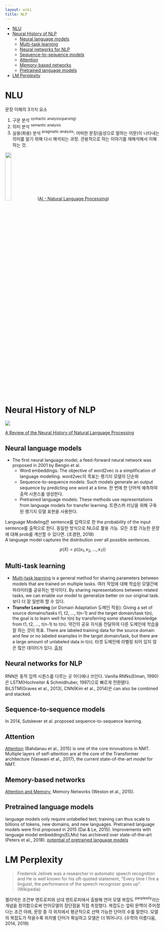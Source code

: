 ```yaml
---
layout: wiki 
title: NLP
---
```


<!-- TOC -->

- [NLU](#nlu)
- [Neural History of NLP](#neural-history-of-nlp)
    - [Neural language models](#neural-language-models)
    - [Multi-task learning](#multi-task-learning)
    - [Neural networks for NLP](#neural-networks-for-nlp)
    - [Sequence-to-sequence models](#sequence-to-sequence-models)
    - [Attention](#attention)
    - [Memory-based networks](#memory-based-networks)
    - [Pretrained language models](#pretrained-language-models)
- [LM Perplexity](#lm-perplexity)

<!-- /TOC -->

# NLU
문장 이해의 3가지 요소
1. 구문 분석 <sup>syntactic analysis(parsing)</sup>
1. 의미 분석 <sup>semantic analysis</sup>
1. 실용(화용) 분석 <sup>pragmatic analysis</sup>: 어떠한 문장(음성으로 말하는 어문)이 나타내는 의미를 알기 위해 다시 해석되는 과정. 관용적으로 하는 이야기를 재해석해서 이해하는 것.

<img src="https://www.tutorialspoint.com/artificial_intelligence/images/steps_in_nlp.jpg" width="20%"> ([AI - Natural Language Processing](https://www.tutorialspoint.com/artificial_intelligence/artificial_intelligence_natural_language_processing))

# Neural History of NLP
<img src="https://pbs.twimg.com/media/DobzavEXsAEkBVc?format=jpg" />

[A Review of the Neural History of Natural Language Processing](http://blog.aylien.com/a-review-of-the-recent-history-of-natural-language-processing/#2001neurallanguagemodels)

## Neural language models
- The first neural language model, a feed-forward neural network was proposed in 2001 by Bengio et al. 
    - Word embeddings: The objective of word2vec is a simplification of language modelling. word2vec의 목표는 랭기지 모델의 단순화
    - Sequence-to-sequence models: Such models generate an output sequence by predicting one word at a time. 한 번에 한 단어씩 예측하여 출력 시퀀스를 생성한다.
    - Pretrained language models: These methods use representations from language models for transfer learning. 트랜스퍼 러닝을 위해 구축된 랭기지 모델 표현을 사용한다.

Language Modeling은 sentence를 입력으로 한 the probability of the input sentence를 출력으로 한다. 동일한 방식으로 NLG로 활용 가능. 모든 조합 가능한 문장에 대해 prob를 계산할 수 있다면. (조경현, 2018)  
A language model captures the distribution over all possible sentences. 

$$p(X)=p((x_1,x_2,...,x_T))$$

## Multi-task learning
- [Multi-task learning](http://ruder.io/multi-task/) is a general method for sharing parameters between models that are trained on multiple tasks. 여러 작업에 대해 학습된 모델간에 파라미터를 공유하는 방식이다. By sharing representations between related tasks, we can enable our model to generalize better on our original task. 보다 더 잘 일반화 할 수 있다. 
- **Transfer Learning** (or Domain Adaptation 도메인 적응): Giving a set of source domains/tasks t1, t2, …, t(n-1) and the target domain/task t(n), the goal is to learn well for t(n) by transferring some shared knowledge from t1, t2, …, t(n-1) to t(n). 약간의 공유 지식을 전달하여 다른 도메인에 학습을 잘 하는 것이 목표. There are labeled training data for the source domain and few or no labeled examples in the target domain/task, but there are a large amount of unlabeled data in t(n). 타겟 도메인에 라벨링 되어 있지 않은 많은 데이터가 있다. [출처](https://stats.stackexchange.com/a/255066/139406)

## Neural networks for NLP
RNN은 동적 입력 시퀀스를 다루는 곳 어디에나 쓰인다. Vanilla RNNs(Elman, 1990)은 LSTM(Hochreiter & Schmidhuber, 1997)으로 빠르게 전환됐다. BiLSTM(Graves et al., 2013), CNN(Kim et al., 2014)은 can also be combined and stacked.

## Sequence-to-sequence models
In 2014, Sutskever et al. proposed sequence-to-sequence learning.

## Attention
[Attention](http://ruder.io/deep-learning-nlp-best-practices/index.html#attention) (Bahdanau et al., 2015) is one of the core innovations in NMT. Multiple layers of self-attention are at the core of the Transformer architecture (Vaswani et al., 2017), the current state-of-the-art model for NMT.

## Memory-based networks
[Attention and Memory](http://www.wildml.com/2016/01/attention-and-memory-in-deep-learning-and-nlp/), Memory Networks (Weston et al., 2015).

## Pretrained language models
language models only require unlabelled text; training can thus scale to billions of tokens, new domains, and new languages. Pretrained language models were first proposed in 2015 (Dai & Le, 2015). Improvements with language model embeddings(ELMo) has archieved over state-of-the-art (Peters et al., 2018). [potential of pretrained language models](https://thegradient.pub/nlp-imagenet/)

# LM Perplexity
> Frederick Jelinek was a researcher in automatic speech recognition and He is well known for his oft-quoted statement, "Every time I fire a linguist, the performance of the speech recognizer goes up". (Wikipedia)

젤리넥은 조건부 엔트로피와 상대 엔트로피에서 출발해 언어 모델 복잡도 <sup>perplexity</sup>라는 개념을 정의함으로써 언어모델의 장단점을 직접 측정했다. 복잡도는 앞뒤 문맥이 주어졌다는 조건 아래, 문장 중 각 위치에서 평균적으로 선택 가능한 단어의 수를 말한다. 모델의 복잡도가 작을수록 위치별 단어가 확실하고 모델은 더 뛰어나다. (수학의 아름다움, 2014, 2019)
